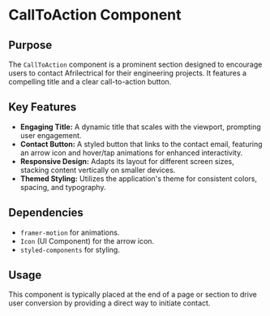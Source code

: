 # CallToAction Component

## Purpose
The `CallToAction` component is a prominent section designed to encourage users to contact Afrilectrical for their engineering projects. It features a compelling title and a clear call-to-action button.

## Key Features
- **Engaging Title:** A dynamic title that scales with the viewport, prompting user engagement.
- **Contact Button:** A styled button that links to the contact email, featuring an arrow icon and hover/tap animations for enhanced interactivity.
- **Responsive Design:** Adapts its layout for different screen sizes, stacking content vertically on smaller devices.
- **Themed Styling:** Utilizes the application's theme for consistent colors, spacing, and typography.

## Dependencies
- `framer-motion` for animations.
- `Icon` (UI Component) for the arrow icon.
- `styled-components` for styling.

## Usage
This component is typically placed at the end of a page or section to drive user conversion by providing a direct way to initiate contact.